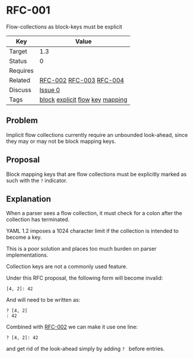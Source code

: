 RFC-001
=======

Flow-collections as block-keys must be explicit


| Key | Value |
| --- | --- |
| Target | 1.3 |
| Status | 0 |
| Requires | |
| Related | [RFC-002](RFC-002.md) [RFC-003](RFC-003.md) [RFC-004](RFC-004.md) |
| Discuss | [Issue 0](../../issues/0) |
| Tags | [block]() [explicit]() [flow]() [key]() [mapping]() |


## Problem

Implicit flow collections currently require an unbounded look-ahead, since they may or may not be block mapping keys.


## Proposal

Block mapping keys that are flow collections must be explicitly marked as such with the `?` indicator.


## Explanation

When a parser sees a flow collection, it must check for a colon after the collection has terminated.

YAML 1.2 imposes a 1024 character limit if the collection is intended to become a key.

This is a poor solution and places too much burden on parser implementations.

Collection keys are not a commonly used feature.

Under this RFC proposal, the following form will become invalid:
```
[4, 2]: 42
```

And will need to be written as:
```
? [4, 2]
: 42
```

Combined with [RFC-002](RFC-002.md) we can make it use one line:
```
? [4, 2]: 42
```

and get rid of the look-ahead simply by adding `? ` before entries.
